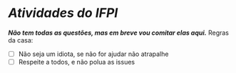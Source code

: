# *Atividades do IFPI*
 
 ***Não tem todas as questões, mas em breve vou comitar elas aqui.***
 Regras da casa:
- [ ] Não seja um idiota, se não for ajudar não atrapalhe
- [ ] Respeite a todos, e não polua as issues
